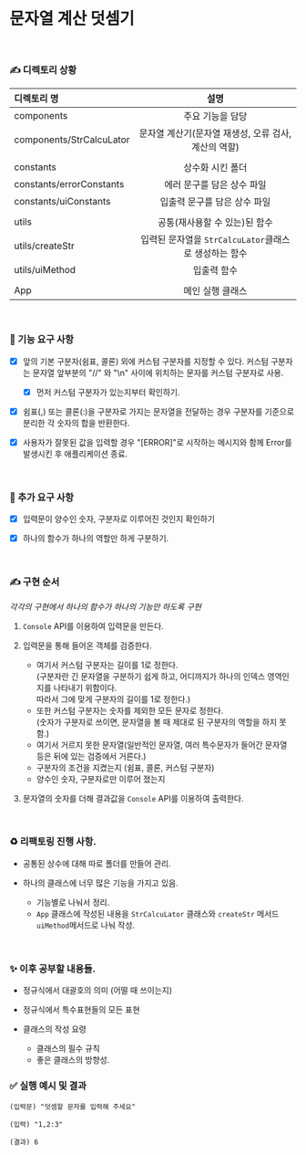 # 문자열 계산 덧셈기   


<br>

### ✍️ 디렉토리 상황   

|디렉토리 명 | 설명 |
|:---|:---:|
|components|주요 기능을 담당|
|components/StrCalcuLator|문자열 계산기(문자열 재생성, 오류 검사, 계산의 역할)|
|||
|constants|상수화 시킨 폴더|
|constants/errorConstants|에러 문구를 담은 상수 파일|
|constants/uiConstants|입출력 문구를 담은 상수 파일|
|||
|utils|공통(재사용할 수 있는)된 함수|
|utils/createStr|입력된 문자열을 `StrCalcuLator`클래스로 생성하는 함수|
|utils/uiMethod|입출력 함수|
|||
|App|메인 실행 클래스|



<br>




### 📝 기능 요구 사항    

- [x] 앞의 기본 구분자(쉼표, 콜론) 외에 커스텀 구분자를 지정할 수 있다. 커스텀 구분자는 문자열 앞부분의 "//" 와 "\n" 사이에 위치하는 문자를 커스텀 구분자로 사용. 
  - [x] 먼저 커스텀 구분자가 있는지부터 확인하기.     

- [x] 쉼표(,) 또는 콜론(:)을 구분자로 가지는 문자열을 전달하는 경우 구분자를 기준으로 분리한 각 숫자의 합을 반환한다.   

- [x] 사용자가 잘못된 값을 입력할 경우 "[ERROR]"로 시작하는 메시지와 함께 Error를 발생시킨 후 애플리케이션 종료.   


<br>


### 📝 추가 요구 사항   

- [x] 입력문이 양수인 숫자, 구분자로 이루어진 것인지 확인하기   

- [x] 하나의 함수가 하나의 역할만 하게 구분하기.   


<br>


### ✍️ 구현 순서    
*각각의 구현에서 하나의 함수가 하나의 기능만 하도록 구현*   

1. `Console` API를 이용하여 입력문을 만든다.   

2. 입력문을 통해 들어온 객체를 검증한다.  
    - 여기서 커스텀 구분자는 길이를 1로 정한다.    
    (구분자란 긴 문자열을 구분하기 쉽게 하고, 어디까지가 하나의 인덱스 영역인지를 나타내기 위함이다.      
    따라서 그에 맞게 구분자의 길이를 1로 정한다.) 
    - 또한 커스텀 구분자는 숫자를 제외한 모든 문자로 정한다.   
    (숫자가 구분자로 쓰이면, 문자열을 볼 때 제대로 된 구분자의 역할을 하지 못함.)
    - 여기서 거르지 못한 문자열(일반적인 문자열, 여러 특수문자가 들어간 문자열 등은 뒤에 있는 검증에서 거른다.)   
    - 구분자의 조건을 지켰는지 (쉼표, 콜론, 커스텀 구분자)   
    - 양수인 숫자, 구분자로만 이루어 졌는지      

3. 문자열의 숫자를 더해 결과값을 `Console` API를 이용하여 출력한다.   

<br>

### ♻️ 리팩토링 진행 사항.   

- 공통된 상수에 대해 따로 폴더를 만들어 관리.   

- 하나의 클래스에 너무 많은 기능을 가지고 있음.   
  - 기능별로 나눠서 정리. 
  - `App` 클래스에 작성된 내용을 `StrCalcuLator` 클래스와 `createStr` 메서드 `uiMethod`메서드로 나눠 작성.   

<br>

### ✨ 이후 공부할 내용들.   

- 정규식에서 대괄호의 의미 (어떨 때 쓰이는지)   

- 정규식에서 특수표현들의 모든 표현   

- 클래스의 작성 요령   
  - 클래스의 필수 규칙   
  - 좋은 클래스의 방향성.   


### ✅ 실행 예시 및 결과

```
(입력문) "덧셈할 문자를 입력해 주세요"

(입력) "1,2:3"

(결과) 6
```